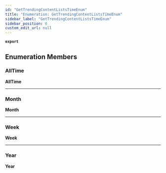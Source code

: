 ```yaml
---
id: "GetTrendingContentListsTimeEnum"
title: "Enumeration: GetTrendingContentListsTimeEnum"
sidebar_label: "GetTrendingContentListsTimeEnum"
sidebar_position: 0
custom_edit_url: null
---
```


**`export`**

## Enumeration Members

### AllTime

 **AllTime**

___

### Month

 **Month**

___

### Week

 **Week**

___

### Year

 **Year**
